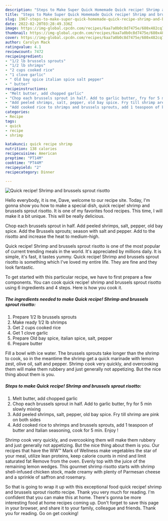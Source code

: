 ```yaml
---
description: "Steps to Make Super Quick Homemade Quick recipe! Shrimp and brussels sprout risotto"
title: "Steps to Make Super Quick Homemade Quick recipe! Shrimp and brussels sprout risotto"
slug: 1967-steps-to-make-super-quick-homemade-quick-recipe-shrimp-and-brussels-sprout-risotto
date: 2022-02-20T03:28:49.336Z
image: https://img-global.cpcdn.com/recipes/6aa7a0b0c8d7475e/680x482cq70/quick-recipe-shrimp-and-brussels-sprout-risotto-recipe-main-photo.jpg
thumbnail: https://img-global.cpcdn.com/recipes/6aa7a0b0c8d7475e/680x482cq70/quick-recipe-shrimp-and-brussels-sprout-risotto-recipe-main-photo.jpg
cover: https://img-global.cpcdn.com/recipes/6aa7a0b0c8d7475e/680x482cq70/quick-recipe-shrimp-and-brussels-sprout-risotto-recipe-main-photo.jpg
author: Carolyn Mack
ratingvalue: 4.1
reviewcount: 7472
recipeingredient:
- "1/2 lb brussels sprouts"
- "1/2 lb shrimps"
- "2 cups cooked rice"
- "1 clove garlic"
- " Old bay spice italian spice salt pepper"
- " butter"
recipeinstructions:
- "Melt butter, add chopped garlic"
- "Chop each brussels sprout in half. Add to garlic butter, fry for 5 min slowly mixing"
- "Add peeled shrimps, salt, pepper, old bay spice. Fry till shrimp are pink on both sides"
- "Add cooked rice to shrimps and brussels sprouts, add 1 teaspoon of butter and Italian seasoning, cook for 5 min. Enjoy !"
categories:
- Recipe
tags:
- quick
- recipe
- shrimp

katakunci: quick recipe shrimp 
nutrition: 138 calories
recipecuisine: American
preptime: "PT14M"
cooktime: "PT44M"
recipeyield: "2"
recipecategory: Dinner

---
```



![Quick recipe! Shrimp and brussels sprout risotto](https://img-global.cpcdn.com/recipes/6aa7a0b0c8d7475e/680x482cq70/quick-recipe-shrimp-and-brussels-sprout-risotto-recipe-main-photo.jpg)

Hello everybody, it is me, Dave, welcome to our recipe site. Today, I'm gonna show you how to make a special dish, quick recipe! shrimp and brussels sprout risotto. It is one of my favorites food recipes. This time, I will make it a bit unique. This will be really delicious.

Chop each brussels sprout in half. Add peeled shrimps, salt, pepper, old bay spice. Add the Brussels sprouts; season with salt and pepper. Add to the risotto and increase the heat to medium-high.

Quick recipe! Shrimp and brussels sprout risotto is one of the most popular of current trending meals in the world. It's appreciated by millions daily. It is simple, it's fast, it tastes yummy. Quick recipe! Shrimp and brussels sprout risotto is something which I've loved my entire life. They are fine and they look fantastic.


To get started with this particular recipe, we have to first prepare a few components. You can cook quick recipe! shrimp and brussels sprout risotto using 6 ingredients and 4 steps. Here is how you cook it.

<!--inarticleads1-->

##### The ingredients needed to make Quick recipe! Shrimp and brussels sprout risotto:

1. Prepare 1/2 lb brussels sprouts
1. Make ready 1/2 lb shrimps
1. Get 2 cups cooked rice
1. Get 1 clove garlic
1. Prepare  Old bay spice, italian spice, salt, pepper
1. Prepare  butter


Fill a bowl with ice water. The brussels sprouts take longer than the shrimp to cook, so in the meantime the shrimp get a quick marinade with lemon zest, olive oil, salt and pepper. Shrimp cook very quickly, and overcooking them will make them rubbery and just generally not appetizing. But the nice thing about them is you. 

<!--inarticleads2-->

##### Steps to make Quick recipe! Shrimp and brussels sprout risotto:

1. Melt butter, add chopped garlic
1. Chop each brussels sprout in half. Add to garlic butter, fry for 5 min slowly mixing
1. Add peeled shrimps, salt, pepper, old bay spice. Fry till shrimp are pink on both sides
1. Add cooked rice to shrimps and brussels sprouts, add 1 teaspoon of butter and Italian seasoning, cook for 5 min. Enjoy !


Shrimp cook very quickly, and overcooking them will make them rubbery and just generally not appetizing. But the nice thing about them is you. Our recipes that have the WW™ Mark of Wellness make vegetables the star of your meal, utilize lean proteins, keep calorie counts in mind and limit saturated fat Remove from the oven. Evenly top with the juice of the remaining lemon wedges. This gourmet shrimp risotto starts with shrimp shell-infused chicken stock, made creamy with plenty of Parmesan cheese and a sprinkle of saffron and rosemary. 

So that is going to wrap it up with this exceptional food quick recipe! shrimp and brussels sprout risotto recipe. Thank you very much for reading. I'm confident that you can make this at home. There's gonna be more interesting food at home recipes coming up. Don't forget to save this page in your browser, and share it to your family, colleague and friends. Thank you for reading. Go on get cooking!
